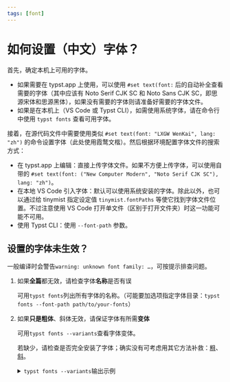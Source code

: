 ```yaml
---
tags: [font]
---
```


# 如何设置（中文）字体？

首先，确定本机上可用的字体。

- 如果需要在 typst.app 上使用，可以使用 `#set text(font:` 后的自动补全查看需要的字体（其中应该有 Noto Serif CJK SC 和 Noto Sans CJK SC，即思源宋体和思源黑体），如果没有需要的字体则请准备好需要的字体文件。
- 如果是在本机上（VS Code 或 Typst CLI），如需使用系统字体，请在命令行中使用 `typst fonts` 查看可用字体。

接着，在源代码文件中需要使用类似 `#set text(font: "LXGW WenKai", lang: "zh")` 的命令设置字体（此处使用霞鹜文楷）。然后根据环境配置字体文件的搜索方式：

- 在 typst.app 上编辑：直接上传字体文件。如果不方便上传字体，可以使用自带的 `#set text(font: ("New Computer Modern", "Noto Serif CJK SC"), lang: "zh")`。
- 在本地 VS Code 引入字体：默认可以使用系统安装的字体。除此以外，也可以通过给 tinymist 指定设定值 `tinymist.fontPaths` 等使它找到字体文件位置。不过注意使用 VS Code 打开单文件（区别于打开文件夹）时这一功能可能不可用。
- 使用 Typst CLI：使用 `--font-path` 参数。

## 设置的字体未生效？

一般编译时会警告`warning: unknown font family: …`，可按提示排查问题。

1. 如果**全篇**都无效，请检查字体**名称**是否有误

   可用`typst fonts`列出所有字体的名称。（可能要加选项指定字体目录：`typst fonts --font-path path/to/your-fonts`）

2. 如果**只是粗体**、斜体无效，请保证字体有所需**变体**

   可用`typst fonts --variants`查看字体变体。

   若缺少，请检查是否完全安装了字体；确实没有可考虑用其它方法补救：[粗](./chinese-bold.md)、[斜](./chinese-skew.md)。

   <details>
   <summary><code>typst fonts --variants</code>输出示例</summary>

   以下 Source Han Serif 有多种字重（weight），支持加粗；

   ```
   Source Han Serif
   - Style: Normal, Weight: 250, Stretch: 100%
   - Style: Normal, Weight: 300, Stretch: 100%
   - Style: Normal, Weight: 400, Stretch: 100%
   - Style: Normal, Weight: 500, Stretch: 100%
   - Style: Normal, Weight: 600, Stretch: 100%
   - Style: Normal, Weight: 700, Stretch: 100%
   - Style: Normal, Weight: 900, Stretch: 100%
   ```

   而以下 SimSun 只有 400 一种常规字重，不支持加粗；

   ```
   SimSun
   - Style: Normal, Weight: 400, Stretch: 100%
   ```

   至于以下 Source Han Sans CN VF 则是可变字体（variable font），[尚不支持](https://github.com/typst/typst/issues/185)，显示只有 250 一种特殊字重，基本不可用。

   ```
   Source Han Sans CN VF
   - Style: Normal, Weight: 250, Stretch: 100%
   ```

   </details>
